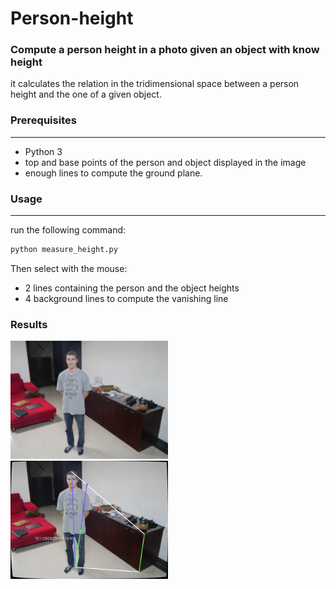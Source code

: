 # Person-height
### Compute a person height in a photo given an object with know height

it calculates the relation in the tridimensional space between a person height and the one of a given object.

### Prerequisites
---

* Python 3
* top and base points of the person and object displayed in the image 
* enough lines to compute the ground plane. 
 

### Usage
---

run the following command:

```html
python measure_height.py
```

Then select with the mouse:

* 2 lines containing the person and the object heights 
* 4 background lines to compute the vanishing line

### Results

<img src="test.jpg" width="50%" /> <img src="result.jpg" width="50%" />
